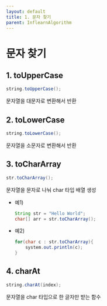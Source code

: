 ```yaml
---
layout: default
title: 1. 문자 찾기 
parent: InflearnAlgorithm
---
```


# 문자 찾기 
  

## 1. toUpperCase 
  
``` java
string.toUpperCase(); 
```  

  문자열을 대문자로 변환해서 반환
  
## 2. toLowerCase
``` java
string.toLowerCase();
```
  
문자열을 소문자로 변환해서 반환
  
## 3. toCharArray
``` java
str.toCharArray();
```
  
문자열을 문자로 나눠 char 타입 배열 생성
  
- 예1)
    ``` java
    String str = "Hello World";
    char[] arr = str.toCharArray();
    ```
  
- 예2)
    ~~~ java
    for(char c : str.toCharArray){
        system.out.println(c);
    }
    ~~~
  
## 4. charAt
``` java
string.charAt(index);
```
  
문자열을 char 타입으로 한 글자만 받는 함수